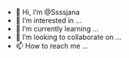- 👋 Hi, I’m @Ssssjana
- 👀 I’m interested in ...
- 🌱 I’m currently learning ...
- 💞️ I’m looking to collaborate on ...
- 📫 How to reach me ...

<!---
Ssssjana/Ssssjana is a ✨ special ✨ repository because its `README.md` (this file) appears on your GitHub profile.
You can click the Preview link to take a look at your changes.
--->
